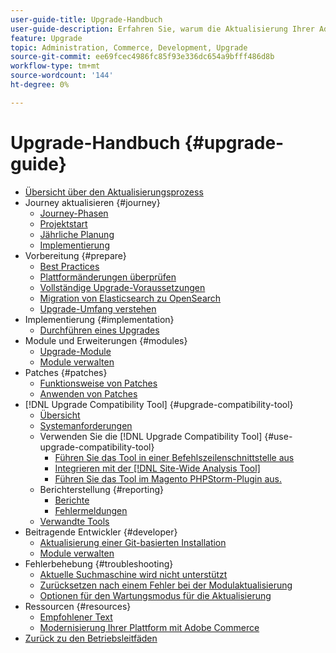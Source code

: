 ```yaml
---
user-guide-title: Upgrade-Handbuch
user-guide-description: Erfahren Sie, warum die Aktualisierung Ihrer Adobe Commerce-Anwendung so wichtig ist und wie Sie eine Aktualisierung erfolgreich planen und durchführen können.
feature: Upgrade
topic: Administration, Commerce, Development, Upgrade
source-git-commit: ee69fcec4986fc85f93e336dc654a9bfff486d8b
workflow-type: tm+mt
source-wordcount: '144'
ht-degree: 0%

---
```



# Upgrade-Handbuch {#upgrade-guide}

- [Übersicht über den Aktualisierungsprozess](overview.md)
- Journey aktualisieren {#journey}
   - [Journey-Phasen](journey/phases.md)
   - [Projektstart](journey/project-launch.md)
   - [Jährliche Planung](journey/annual-planning.md)
   - [Implementierung](journey/implementation.md)
- Vorbereitung {#prepare}
   - [Best Practices](prepare/best-practices.md)
   - [Plattformänderungen überprüfen](prepare/platform-changes.md)
   - [Vollständige Upgrade-Voraussetzungen](prepare/prerequisites.md)
   - [Migration von Elasticsearch zu OpenSearch](prepare/opensearch-migration.md)
   - [Upgrade-Umfang verstehen](prepare/scope.md)
- Implementierung {#implementation}
   - [Durchführen eines Upgrades](implementation/perform-upgrade.md)
- Module und Erweiterungen {#modules}
   - [Upgrade-Module](modules/upgrade.md)
   - [Module verwalten](modules/manage.md)
- Patches {#patches}
   - [Funktionsweise von Patches](patches/overview.md)
   - [Anwenden von Patches](patches/apply.md)
- [!DNL Upgrade Compatibility Tool] {#upgrade-compatibility-tool}
   - [Übersicht](upgrade-compatibility-tool/overview.md)
   - [Systemanforderungen](upgrade-compatibility-tool/prerequisites.md)
   - Verwenden Sie die [!DNL Upgrade Compatibility Tool] {#use-upgrade-compatibility-tool}
      - [Führen Sie das Tool in einer Befehlszeilenschnittstelle aus](upgrade-compatibility-tool/run.md)
      - [Integrieren mit der [!DNL Site-Wide Analysis Tool]](upgrade-compatibility-tool/integrate-analysis-tool.md)
      - [Führen Sie das Tool im Magento PHPStorm-Plugin aus.](upgrade-compatibility-tool/run-configuration-phpstorm-plugin.md)
   - Berichterstellung {#reporting}
      - [Berichte](upgrade-compatibility-tool/reports.md)
      - [Fehlermeldungen](upgrade-compatibility-tool/error-messages.md)
   - [Verwandte Tools](upgrade-compatibility-tool/related-tools.md)
- Beitragende Entwickler {#developer}
   - [Aktualisierung einer Git-basierten Installation](developer/git-installs.md)
   - [Module verwalten](developer/manage-modules.md)
- Fehlerbehebung {#troubleshooting}
   - [Aktuelle Suchmaschine wird nicht unterstützt](troubleshooting/search-engine-not-supported.md)
   - [Zurücksetzen nach einem Fehler bei der Modulaktualisierung](troubleshooting/roll-back-after-update-failure.md)
   - [Optionen für den Wartungsmodus für die Aktualisierung](troubleshooting/maintenance-mode-options.md)
- Ressourcen {#resources}
   - [Empfohlener Text](resources/recommended-reading.md)
   - [Modernisierung Ihrer Plattform mit Adobe Commerce](resources/recommended-upgrade-paths.md)
- [Zurück zu den Betriebsleitfäden](https://experienceleague.adobe.com/docs/commerce-operations/operational-guides/home.html)
